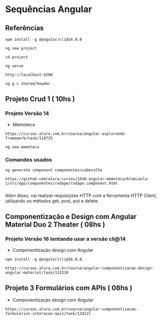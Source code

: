 # Sequências Angular

## Referências

``` Instalando a biblioteca @angular/Cli
npm install -g @angular/cli@14.0.0
```

``` Criando o primeiro projeto
ng new project
```

``` Entrando na pasta do projeto
cd project
```

``` Executando o projeto
ng serve
```

``` Endereço padrão do angula
http://localhost:4200
```

``` Criando components
ng g c shared/header
```

## Projeto Crud 1 ( 10hs )
### Projeto Versão 14
* Memoteca
```
https://cursos.alura.com.br/course/angular-explorando-framework/task/110725
```

```
ng new memoteca
```
### Comandos usados
```
ng generate component componentes/cabecalho
```

``` Git do Curso
https://github.com/alura-cursos/2438-angular-memoteca/blob/aula-1/src/app/componentes/rodape/rodape.component.html
```

###
Além disso, vai realizar requisições HTTP com a ferramenta HTTP Client, utilizando os métodos get, post, put e delete.

## Componentização e Design com Angular Material Duo 2 Theater ( 08hs )
### Projeto Versão 16 tentando usar a versão cli@14
* Componentização design com Angular

```
npm install -g @angular/cli@16.0.0.
```

```
https://cursos.alura.com.br/course/angular-componentizacao-design-angular-material/task/132310
```

## Projeto 3 Formulários com APIs ( 08hs )
* Componentização design com Angular
```
https://cursos.alura.com.br/course/angular-componentizacao-formularios-interacao-apis/task/134121
```